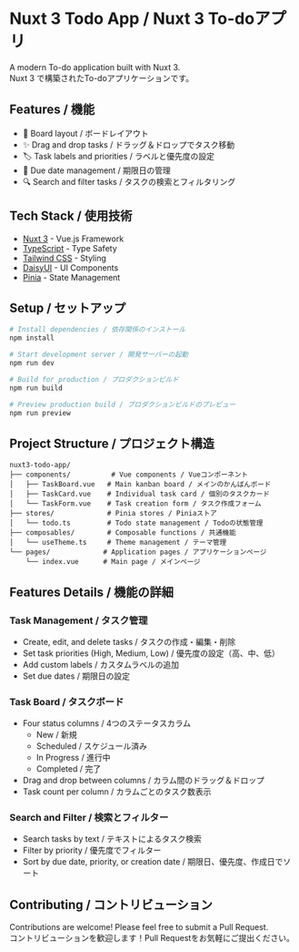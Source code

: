 # Nuxt 3 Todo App / Nuxt 3 To-doアプリ

A modern To-do application built with Nuxt 3.  
Nuxt 3 で構築されたTo-doアプリケーションです。

## Features / 機能

- 🎯 Board layout / ボードレイアウト
- ✨ Drag and drop tasks / ドラッグ＆ドロップでタスク移動
- 🏷️ Task labels and priorities / ラベルと優先度の設定
- 📅 Due date management / 期限日の管理
- 🔍 Search and filter tasks / タスクの検索とフィルタリング

## Tech Stack / 使用技術

- [Nuxt 3](https://nuxt.com/) - Vue.js Framework
- [TypeScript](https://www.typescriptlang.org/) - Type Safety
- [Tailwind CSS](https://tailwindcss.com/) - Styling
- [DaisyUI](https://daisyui.com/) - UI Components
- [Pinia](https://pinia.vuejs.org/) - State Management

## Setup / セットアップ

```bash
# Install dependencies / 依存関係のインストール
npm install

# Start development server / 開発サーバーの起動
npm run dev

# Build for production / プロダクションビルド
npm run build

# Preview production build / プロダクションビルドのプレビュー
npm run preview
```

## Project Structure / プロジェクト構造

```
nuxt3-todo-app/
├── components/          # Vue components / Vueコンポーネント
│   ├── TaskBoard.vue   # Main kanban board / メインのかんばんボード
│   ├── TaskCard.vue    # Individual task card / 個別のタスクカード
│   └── TaskForm.vue    # Task creation form / タスク作成フォーム
├── stores/             # Pinia stores / Piniaストア
│   └── todo.ts         # Todo state management / Todoの状態管理
├── composables/        # Composable functions / 共通機能
│   └── useTheme.ts     # Theme management / テーマ管理
└── pages/             # Application pages / アプリケーションページ
    └── index.vue      # Main page / メインページ

```

## Features Details / 機能の詳細

### Task Management / タスク管理
- Create, edit, and delete tasks / タスクの作成・編集・削除
- Set task priorities (High, Medium, Low) / 優先度の設定（高、中、低）
- Add custom labels / カスタムラベルの追加
- Set due dates / 期限日の設定

### Task Board / タスクボード
- Four status columns / 4つのステータスカラム
  - New / 新規
  - Scheduled / スケジュール済み
  - In Progress / 進行中
  - Completed / 完了
- Drag and drop between columns / カラム間のドラッグ＆ドロップ
- Task count per column / カラムごとのタスク数表示

### Search and Filter / 検索とフィルター
- Search tasks by text / テキストによるタスク検索
- Filter by priority / 優先度でフィルター
- Sort by due date, priority, or creation date / 期限日、優先度、作成日でソート

## Contributing / コントリビューション
Contributions are welcome! Please feel free to submit a Pull Request.  
コントリビューションを歓迎します！Pull Requestをお気軽にご提出ください。
